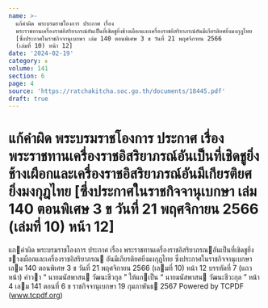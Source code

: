 ```yaml
---
name: >-
  แก้คำผิด พระบรมราชโองการ ประกาศ เรื่อง
  พระราชทานเครื่องราชอิสริยาภรณ์อันเป็นที่เชิดชูยิ่งช้างเผือกและเครื่องราชอิสริยาภรณ์อันมีเกียรติยศยิ่งมงกุฎไทย
  [ซึ่งประกาศในราชกิจจานุเบกษา เล่ม 140 ตอนพิเศษ 3 ข วันที่ 21 พฤศจิกายน 2566
  (เล่มที่ 10) หน้า 12]
date: '2024-02-19'
category: ข
volume: 141
section: 6
page: 4
source: 'https://ratchakitcha.soc.go.th/documents/18445.pdf'
draft: true
---
```


# แก้คำผิด พระบรมราชโองการ ประกาศ เรื่อง พระราชทานเครื่องราชอิสริยาภรณ์อันเป็นที่เชิดชูยิ่งช้างเผือกและเครื่องราชอิสริยาภรณ์อันมีเกียรติยศยิ่งมงกุฎไทย [ซึ่งประกาศในราชกิจจานุเบกษา เล่ม 140 ตอนพิเศษ 3 ข วันที่ 21 พฤศจิกายน 2566 (เล่มที่ 10) หน้า 12]

แกคําผิด พระบรมราชโองการ ประกาศ เรื่อง พระราชทานเครื่องราชอิสริยาภรณอันเป็นที่เชิดชูยิ่งชางเผือกและเครื่องราชอิสริยาภรณ อันมีเกียรติยศยิ่งมงกุฎไทย ซึ่งประกาศในราชกิจจานุเบกษา เลม 140 ตอนพิเศษ 3 ข วันที่ 21 พฤศจิกายน 2566 (เลมที่ 10) หน้า 12 บรรทัดที่ 7 (แถวหน้า) คําวา “ นายมนัสพาสน วัฒนะชีวกุล ” ให้แกเป็น “ นายมนัสพาสน วัฒนะชีวะกุล ” หน้า 4 เลม 141 ตอนที่ 6 ข ราชกิจจานุเบกษา 19 กุมภาพันธ 2567 Powered by TCPDF (www.tcpdf.org)
